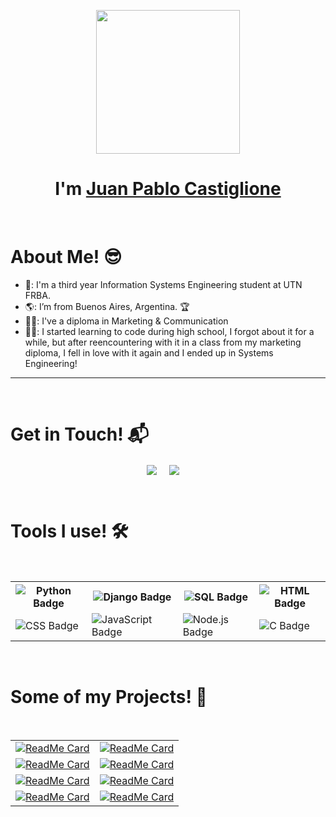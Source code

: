 
<p align="center">
  <img src="https://miro.medium.com/max/2048/1*OohqW5DGh9CQS4hLY5FXzA.png" height="230"/>
</p>
<h1 align="center">I'm <a href="https://github.com/JuanpiCasti">Juan Pablo Castiglione<a></h1>
<Br>
<h1>About Me! 😎</h1>

- 🏫: I'm a third year Information Systems Engineering student at UTN FRBA.
- 🌎: I’m from Buenos Aires, Argentina. 🏆
- 👨‍🎓: I've a diploma in Marketing & Communication
- 👨‍💻: I started learning to code during high school, I forgot about it for a while, but after reencountering with it in a class from my marketing diploma, I fell in love with it again and I ended up in Systems Engineering!
  
<hr>
<Br>
<h1>Get in Touch! 📬</h1>

<p align="center">
<a href="https://www.linkedin.com/in/juan-pablo-castiglione/" target="blank"><img align="center" src="https://img.shields.io/badge/Juan Pablo Castiglione-0077B5?style=for-the-badge&logo=linkedin&logoColor=white" /></a> &nbsp;&nbsp;&nbsp;  <a href="mailto:juanpablocastiglione01@gmail.com" target="blank"><img align="center" src="https://img.shields.io/badge/juanpablocastiglione01@gmail.com-D14836?style=for-the-badge&logo=gmail&logoColor=white" /></a>    &nbsp;&nbsp;&nbsp;       
</p>
  
  

<Br>
<h1>Tools I use! 🛠️</h1>
<Br>

<table>  <tr>  <th><img src="https://img.shields.io/badge/Python-FFD43B?style=for-the-badge&logo=python&logoColor=darkgreen" alt="Python Badge"></th>  <th><img src="https://img.shields.io/badge/Django-FF6F00?style=for-the-badge&logo=django&logoColor=white" alt="Django Badge"></th>  <th><img src="https://img.shields.io/badge/SQL-2C2D72?style=for-the-badge&logo=sql&logoColor=white" alt="SQL Badge"></th>  <th><img src="https://img.shields.io/badge/HTML-F37626.svg?&style=for-the-badge&logo=HTML5&logoColor=white" alt="HTML Badge"></th>  </tr>  <tr>  <td><img src="https://img.shields.io/badge/CSS-342B029.svg?&style=for-the-badge&logo=css3&logoColor=white" alt="CSS Badge"></td>  <td><img src="https://img.shields.io/badge/JavaScript-f7df1e?style=for-the-badge&logo=JavaScript&logoColor=white" alt="JavaScript Badge"></td>  <td><img src="https://img.shields.io/badge/Node-342B029?style=for-the-badge&logo=node.js&logoColor=white" alt="Node.js Badge"></td>  <td><img src="https://img.shields.io/badge/C-239120?style=for-the-badge&logo=c&logoColor=white" alt="C Badge"></td>  </tr>  </table>

<Br>
<h1>Some of my Projects! 🎨</h1>
<Br>



<table>
  <tr>
    <td>
      <a href="https://github.com/JuanpiCasti/GDD-Migration-and-BI">
        <img src="https://github-readme-stats.vercel.app/api/pin/?username=JuanpiCasti&repo=GDD-Migration-and-BI" alt="ReadMe Card">
      </a>
    </td>
    <td>
      <a href="https://github.com/JuanpiCasti/DraVirginiaBazan">
        <img src="https://github-readme-stats.vercel.app/api/pin/?username=JuanpiCasti&repo=DraVirginiaBazan" alt="ReadMe Card">
      </a>
    </td>
  </tr>
  <tr>
    <td>
      <a href="https://github.com/JuanpiCasti/tp-so-TUKI-Black-Suits">
        <img src="https://github-readme-stats.vercel.app/api/pin/?username=JuanpiCasti&repo=tp-so-TUKI-Black-Suits" alt="ReadMe Card">
      </a>
    </td>
    <td>
      <a href="https://github.com/JuanpiCasti/flex-bison-calculator">
        <img src="https://github-readme-stats.vercel.app/api/pin/?username=JuanpiCasti&repo=flex-bison-calculator" alt="ReadMe Card">
      </a>
    </td>
  </tr>
  <tr>
    <td>
      <a href="https://github.com/JuanpiCasti/clickerhero-game">
        <img src="https://github-readme-stats.vercel.app/api/pin/?username=JuanpiCasti&repo=clickerhero-game" alt="ReadMe Card">
      </a>
    </td>
    <td>
      <a href="https://github.com/JuanpiCasti/zn_operation_table_generator">
        <img src="https://github-readme-stats.vercel.app/api/pin/?username=JuanpiCasti&repo=zn_operation_table_generator" alt="ReadMe Card">
      </a>
    </td>
  </tr>
  <tr>
    <td>
      <a href="https://github.com/JuanpiCasti/interest-app">
        <img src="https://github-readme-stats.vercel.app/api/pin/?username=JuanpiCasti&repo=interest-app" alt="ReadMe Card">
      </a>
    </td>
    <td>
      <a href="https://github.com/JuanpiCasti/signup-form">
        <img src="https://github-readme-stats.vercel.app/api/pin/?username=JuanpiCasti&repo=signup-form" alt="ReadMe Card">
      </a>
    </td>
  </tr>
</table>
